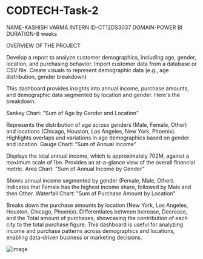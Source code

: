 # CODTECH-Task-2

NAME-KASHISH VARMA
INTERN ID-CT12DS3037
DOMAIN-POWER BI
DURATION-8 weeks

OVERVIEW OF THE PROJECT

 Develop a report to analyze customer demographics, including age, gender, location, and purchasing behavior. Import customer data from a database or CSV file. Create visuals to represent demographic data (e.g., age distribution, gender breakdown)

 This dashboard provides insights into annual income, purchase amounts, and demographic data segmented by location and gender. Here's the breakdown:

Sankey Chart: "Sum of Age by Gender and Location"

Represents the distribution of age across genders (Male, Female, Other) and locations (Chicago, Houston, Los Angeles, New York, Phoenix).
Highlights overlaps and variations in age demographics based on gender and location.
Gauge Chart: "Sum of Annual Income"

Displays the total annual income, which is approximately 702M, against a maximum scale of 1bn.
Provides an at-a-glance view of the overall financial metric.
Area Chart: "Sum of Annual Income by Gender"

Shows annual income segmented by gender (Female, Male, Other).
Indicates that Female has the highest income share, followed by Male and then Other.
Waterfall Chart: "Sum of Purchase Amount by Location"

Breaks down the purchase amounts by location (New York, Los Angeles, Houston, Chicago, Phoenix).
Differentiates between Increase, Decrease, and the Total amount of purchases, showcasing the contribution of each city to the total purchase figure.
This dashboard is useful for analyzing income and purchase patterns across demographics and locations, enabling data-driven business or marketing decisions.

![image](https://github.com/user-attachments/assets/4672e73f-5d81-4474-bfae-3aa7905687e4)
